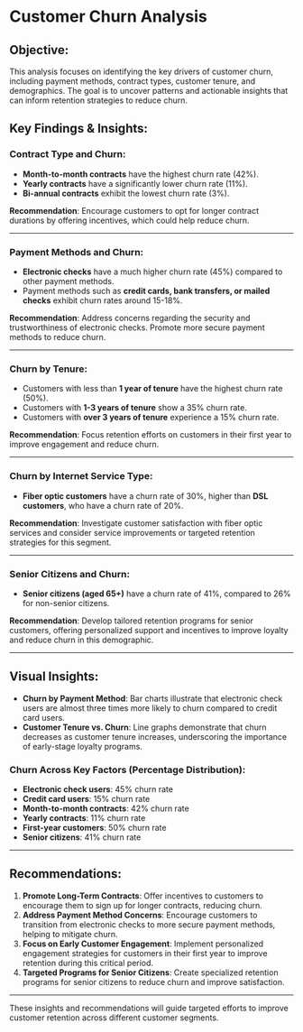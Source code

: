 # Customer Churn Analysis

## Objective:
This analysis focuses on identifying the key drivers of customer churn, including payment methods, contract types, customer tenure, and demographics. The goal is to uncover patterns and actionable insights that can inform retention strategies to reduce churn.

## Key Findings & Insights:

### Contract Type and Churn:
- **Month-to-month contracts** have the highest churn rate (42%).
- **Yearly contracts** have a significantly lower churn rate (11%).
- **Bi-annual contracts** exhibit the lowest churn rate (3%).

**Recommendation**: Encourage customers to opt for longer contract durations by offering incentives, which could help reduce churn.

---

### Payment Methods and Churn:
- **Electronic checks** have a much higher churn rate (45%) compared to other payment methods.
- Payment methods such as **credit cards, bank transfers, or mailed checks** exhibit churn rates around 15-18%.

**Recommendation**: Address concerns regarding the security and trustworthiness of electronic checks. Promote more secure payment methods to reduce churn.

---

### Churn by Tenure:
- Customers with less than **1 year of tenure** have the highest churn rate (50%).
- Customers with **1-3 years of tenure** show a 35% churn rate.
- Customers with **over 3 years of tenure** experience a 15% churn rate.

**Recommendation**: Focus retention efforts on customers in their first year to improve engagement and reduce churn.

---

### Churn by Internet Service Type:
- **Fiber optic customers** have a churn rate of 30%, higher than **DSL customers**, who have a churn rate of 20%.

**Recommendation**: Investigate customer satisfaction with fiber optic services and consider service improvements or targeted retention strategies for this segment.

---

### Senior Citizens and Churn:
- **Senior citizens (aged 65+)** have a churn rate of 41%, compared to 26% for non-senior citizens.

**Recommendation**: Develop tailored retention programs for senior customers, offering personalized support and incentives to improve loyalty and reduce churn in this demographic.

---

## Visual Insights:

- **Churn by Payment Method**: Bar charts illustrate that electronic check users are almost three times more likely to churn compared to credit card users.
- **Customer Tenure vs. Churn**: Line graphs demonstrate that churn decreases as customer tenure increases, underscoring the importance of early-stage loyalty programs.
  
### Churn Across Key Factors (Percentage Distribution):
- **Electronic check users**: 45% churn rate
- **Credit card users**: 15% churn rate
- **Month-to-month contracts**: 42% churn rate
- **Yearly contracts**: 11% churn rate
- **First-year customers**: 50% churn rate
- **Senior citizens**: 41% churn rate

---

## Recommendations:

1. **Promote Long-Term Contracts**: Offer incentives to customers to encourage them to sign up for longer contracts, reducing churn.
2. **Address Payment Method Concerns**: Encourage customers to transition from electronic checks to more secure payment methods, helping to mitigate churn.
3. **Focus on Early Customer Engagement**: Implement personalized engagement strategies for customers in their first year to improve retention during this critical period.
4. **Targeted Programs for Senior Citizens**: Create specialized retention programs for senior citizens to reduce churn and improve satisfaction.

---

These insights and recommendations will guide targeted efforts to improve customer retention across different customer segments.

